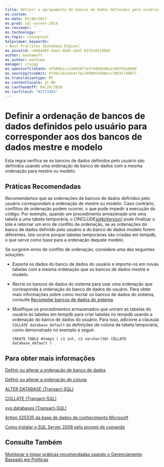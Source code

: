```yaml
---
title: Definir o agrupamento de bancos de dados definidos pelo usuário para corresponder aos dos bancos de dados mestre e modelo | Microsoft Docs
ms.custom: ''
ms.date: 03/06/2017
ms.prod: sql-server-2014
ms.reviewer: ''
ms.technology: ''
ms.topic: conceptual
helpviewer_keywords:
- Best Practices [Database Engine]
ms.assetid: c686446f-dae1-4b05-a3df-837b3422988d
author: mashamsft
ms.author: mathoma
manager: craigg
ms.openlocfilehash: dfb00b1cc1a9930f7a374403b40e2c0d793eb090
ms.sourcegitcommit: 6fd8c1914de4c7ac24900fe388ecc7883c740077
ms.translationtype: MT
ms.contentlocale: pt-BR
ms.lasthandoff: 04/26/2020
ms.locfileid: "62773303"
---
```

# <a name="set-the-collation-of-user-defined-databases-to-match-those-of-the-master-and-model-databases"></a>Definir a ordenação de bancos de dados definidos pelo usuário para corresponder aos dos bancos de dados mestre e modelo
  Esta regra verifica se os bancos de dados definidos pelo usuário são definidos usando uma ordenação de banco de dados com a mesma ordenação para mestre ou modelo.  
  
## <a name="best-practices-recommendations"></a>Práticas Recomendadas  
 Recomendamos que as ordenações de bancos de dados definidos pelo usuário correspondam à ordenação de mestre ou modelo. Caso contrário, conflitos de ordenação podem ocorrer, o que pode impedir a execução do código. Por exemplo, quando um procedimento armazenado une uma tabela a uma tabela temporária, o [!INCLUDE[ssNoVersion](../includes/ssnoversion-md.md)] pode finalizar o lote e retornar um erro de conflito de ordenação, se as ordenações do banco de dados definido pelo usuário e do banco de dados modelo forem diferentes. Isto ocorre porque tabelas temporárias são criadas em tempdb, o que serve como base para a ordenação daquele modelo.  
  
 Se surgirem erros de conflito de ordenação, considere uma das seguintes soluções:  
  
-   Exporte os dados do banco de dados do usuário e importe-os em novas tabelas com a mesma ordenação que os bancos de dados mestre e modelo.  
  
-   Recrie os bancos de dados do sistema para usar uma ordenação que corresponda à ordenação do banco de dados do usuário. Para obter mais informações sobre como recriar os bancos de dados do sistema, consulte [Recompilar bancos de dados do sistema](../relational-databases/databases/system-databases.md).  
  
-   Modifique os procedimentos armazenados que uniram as tabelas do usuário às tabelas em tempdb para criar tabelas no tempdb usando a ordenação do banco de dados do usuário. Para isso, adicione a cláusula `COLLATE database_default` às definições de coluna da tabela temporária, como demonstrado no exemplo a seguir:  
  
    ```  
    CREATE TABLE #temp1 ( c1 int, c2 varchar(30) COLLATE database_default )  
    ```  
  
## <a name="for-more-information"></a>Para obter mais informações  
 [Definir ou alterar a ordenação de banco de dados](../relational-databases/collations/set-or-change-the-database-collation.md)  
  
 [Definir ou alterar a ordenação de coluna](../relational-databases/collations/set-or-change-the-column-collation.md)  
  
 [ALTER DATABASE &#40;Transact-SQL&#41;](/sql/t-sql/statements/alter-database-transact-sql)  
  
 [COLLATE &#40;Transact-SQL&#41;](/sql/t-sql/statements/collations)  
  
 [sys.databases &#40;Transact-SQL&#41;](/sql/relational-databases/system-catalog-views/sys-databases-transact-sql)  
  
 [Artigo 325335 da base de dados de conhecimento Microsoft](https://go.microsoft.com/fwlink/?linkid=117751)  
  
 [Como instalar o SQL Server 2008 pelo prompt de comando](https://go.microsoft.com/fwlink/?LinkId=81585)  
  
## <a name="see-also"></a>Consulte Também  
 [Monitorar e impor práticas recomendadas usando o Gerenciamento Baseado em Políticas](../relational-databases/policy-based-management/monitor-and-enforce-best-practices-by-using-policy-based-management.md)  
  
  
